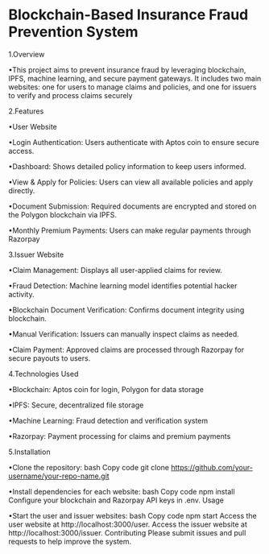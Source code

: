 # Blockchain-Based Insurance Fraud Prevention System

1.Overview

•This project aims to prevent insurance fraud by leveraging blockchain, IPFS, machine learning, and secure payment gateways. It includes two main websites: one for users to manage claims and policies, and one for issuers to verify and process claims securely

2.Features

•User Website

•Login Authentication: Users authenticate with Aptos coin to ensure secure access.

•Dashboard: Shows detailed policy information to keep users informed.

•View & Apply for Policies: Users can view all available policies and apply directly.

•Document Submission: Required documents are encrypted and stored on the Polygon blockchain via IPFS.

•Monthly Premium Payments: Users can make regular payments through Razorpay

3.Issuer Website

•Claim Management: Displays all user-applied claims for review.

•Fraud Detection: Machine learning model identifies potential hacker activity.

•Blockchain Document Verification: Confirms document integrity using blockchain.

•Manual Verification: Issuers can manually inspect claims as needed.

•Claim Payment: Approved claims are processed through Razorpay for secure payouts to users.

4.Technologies Used

•Blockchain: Aptos coin for login, Polygon for data storage

•IPFS: Secure, decentralized file storage

•Machine Learning: Fraud detection and verification system

•Razorpay: Payment processing for claims and premium payments

5.Installation

•Clone the repository:
bash
Copy code
git clone https://github.com/your-username/your-repo-name.git

•Install dependencies for each website:
bash
Copy code
npm install
Configure your blockchain and Razorpay API keys in .env.
Usage

•Start the user and issuer websites:
bash
Copy code
npm start
Access the user website at http://localhost:3000/user.
Access the issuer website at http://localhost:3000/issuer.
Contributing
Please submit issues and pull requests to help improve the system.

